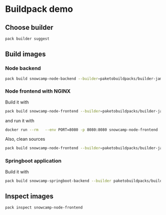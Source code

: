 # Buildpack demo

## Choose builder

```bash
pack builder suggest
```

## Build images

### Node backend

```bash
pack build snowcamp-node-backend --builder=paketobuildpacks/builder-jammy-base --path ./node-backend/
```

### Node frontend with NGINX

Build it with

```bash
pack build snowcamp-node-frontend --builder=paketobuildpacks/builder-jammy-base --path ./node-frontend/
```

and run it with

```bash
docker run --rm   --env PORT=8080 -p 8080:8080 snowcamp-node-frontend
```

Also, clean sources

```bash
pack build snowcamp-node-frontend --builder=paketobuildpacks/builder-jammy-base --path ./node-frontend/ --env BP_INCLUDE_FILES='dist/node-frontend/browser/*'
```

### Springboot application

Build it with

```bash
pack build snowcamp-springboot-backend --builder paketobuildpacks/builder-jammy-base --path springboot-backend/
```


## Inspect images

```bash
pack inspect snowcamp-node-frontend
``` 
